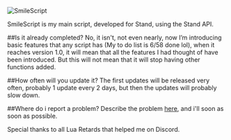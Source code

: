 ![SmileScript](https://user-images.githubusercontent.com/109024520/178142851-1a753c94-e00a-467f-a2a4-119f27a9768c.png)

SmileScript is my main script, developed for Stand, using the Stand API.

##Is it already completed?
No, it isn't, not even nearly, now I’m introducing basic features that any script has (My to do list is 6/58 done lol), when it reaches version 1.0, it will mean that all the features I had thought of have been introduced. But this will not mean that it will stop having other functions added.

##How often will you update it?
The first updates will be released very often, probably 1 update every 2 days, but then the updates will probably slow down.

##Where do i report a problem?
Describe the problem [here](https://github.com/SmileFaceStand/SmileScript/issues/new), and i'll soon as soon as possible.

Special thanks to all Lua Retards that helped me on Discord.
